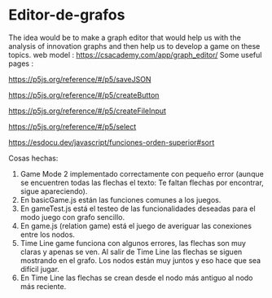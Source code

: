 # Editor-de-grafos
The idea would be to make a graph editor that would help us with the analysis of innovation graphs and then help us to develop a game on these topics.
web model : https://csacademy.com/app/graph_editor/
Some useful pages : 

https://p5js.org/reference/#/p5/saveJSON 

https://p5js.org/reference/#/p5/createButton 

https://p5js.org/reference/#/p5/createFileInput 

https://p5js.org/reference/#/p5/select 

https://esdocu.dev/javascript/funciones-orden-superior#sort

Cosas hechas:
1. Game Mode 2 implementado correctamente con pequeño error (aunque se encuentren todas las flechas el texto: Te faltan flechas por encontrar, sigue apareciendo).
2. En basicGame.js están las funciones comunes a los juegos.
3. En gameTest.js está el testeo de las funcionalidades deseadas para el modo juego con grafo sencillo.
4. En game.js (relation game) está el juego de averiguar las conexiones entre los nodos.
5. Time Line game funciona con algunos errores, las flechas son muy claras y apenas se ven. Al salir de Time Line las flechas se siguen mostrando en el grafo. Los nodos están muy juntos y eso hace que sea difícil jugar.
6. En Time Line las flechas se crean desde el nodo más antiguo al nodo más reciente.

